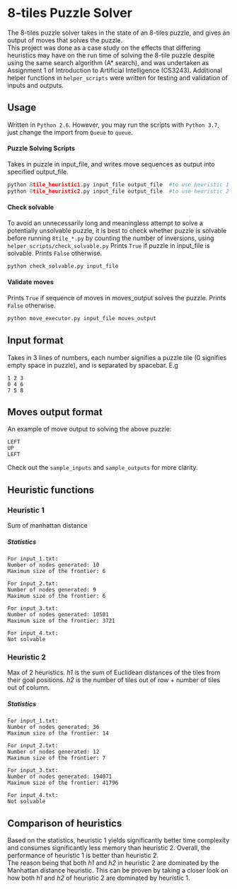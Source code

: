 # 8-tiles Puzzle Solver
The 8-tiles puzzle solver takes in the state of an 8-tiles puzzle, and gives an output of moves that solves the puzzle. \
This project was done as a case study on the effects that differing heuristics may have on the run time of solving the 8-tile puzzle despite using the same search algorithm (A* search), and was undertaken as Assignment 1 of Introduction to Artificial Intelligence (CS3243). Additional helper functions in ```helper_scripts``` were written for testing and validation of inputs and outputs.

## Usage
Written in ```Python 2.6```. However, you may run the scripts with ```Python 3.7```, just change the import from ```Queue``` to ```queue```.

#### Puzzle Solving Scripts
Takes in puzzle in input_file, and writes move sequences as output into specified output_file.
```python
python 8tile_heuristic1.py input_file output_file  #to use heuristic 1
python 8tile_heuristic2.py input_file output_file  #to use heuristic 2
```
#### Check solvable
To avoid an unnecessarily long and meaningless attempt to solve a potentially unsolvable puzzle, it is best to check whether puzzle is solvable before running ```8tile_*.py``` by counting the number of inversions, using ```helper_scripts/check_solvable.py```
Prints ```True``` if puzzle in input_file is solvable. Prints ```False``` otherwise.
```python
python check_solvable.py input_file
```
#### Validate moves
Prints ```True``` if sequence of moves in moves_output solves the puzzle. Prints ```False``` otherwise.
```python
python move_executor.py input_file moves_output
```

## Input format
Takes in 3 lines of numbers, each number signifies a puzzle tile (0 signifies empty space in puzzle), and is separated by spacebar.
E.g
```
1 2 3
0 4 6
7 5 8
```
## Moves output format
An example of move output to solving the above puzzle:
```
LEFT
UP
LEFT
```

Check out the ```sample_inputs``` and ```sample_outputs``` for more clarity.

## Heuristic functions
### Heuristic 1
Sum of manhattan distance
##### Statistics
```
For input_1.txt:
Number of nodes generated: 10
Maximum size of the frontier: 6

For input_2.txt:
Number of nodes generated: 9
Maximum size of the frontier: 6

For input_3.txt:
Number of nodes generated: 10501
Maximum size of the frontier: 3721

For input_4.txt:
Not solvable
```

### Heuristic 2
Max of 2 heuristics. *h1* is the sum of Euclidean distances of the tiles from their goal positions. *h2* is the number of tiles out of row + number of tiles out of column.
##### Statistics
```
For input_1.txt:
Number of nodes generated: 36
Maximum size of the frontier: 14

For input_2.txt:
Number of nodes generated: 12
Maximum size of the frontier: 7

For input_3.txt:
Number of nodes generated: 194071
Maximum size of the frontier: 41796

For input_4.txt:
Not solvable
```

## Comparison of heuristics
Based on the statistics, heuristic 1 yields significantly better time complexity and consumes significantly less memory than heuristic 2. Overall, the performance of heuristic 1 is better than heuristic 2. \
The reason being that both *h1* and *h2* in heuristic 2 are dominated by the Manhattan distance heuristic. This can be proven by taking a closer look on how both *h1* and *h2* of heuristic 2 are dominated by heuristic 1.
